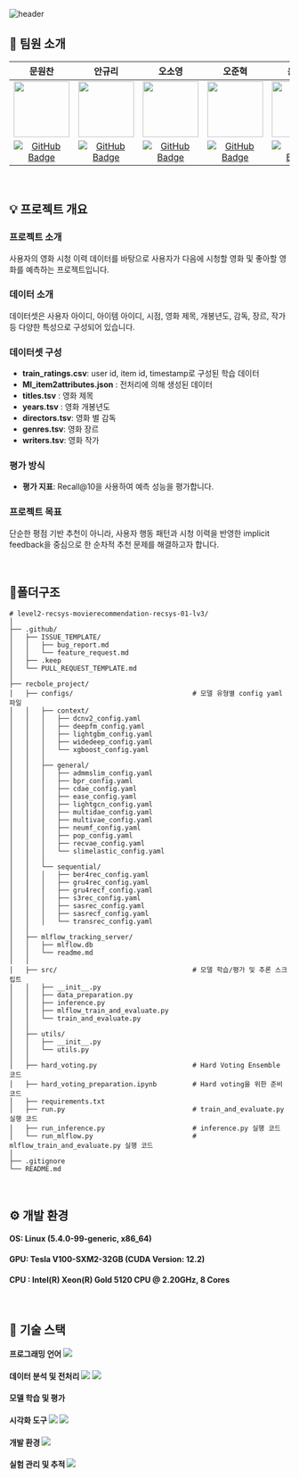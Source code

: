 ![header](https://capsule-render.vercel.app/api?type=waving&color=0:EDDFE0,100:B7B7B7&width=max&height=250&section=header&text=Movie&nbsp;Recommendation&desc=RecSys05-오곡밥&fontSize=40&fontColor=4A4947&&fontAlignY=40)

## 🍚 팀원 소개

|문원찬|안규리|오소영|오준혁|윤건욱|황진욱|
|:---:|:---:|:---:|:---:|:---:|:---:|
| <img src="https://github.com/user-attachments/assets/a29cbbd9-0cde-495a-bd7e-90f20759f3d1" width="100"/> | <img src="https://github.com/user-attachments/assets/c619ed82-03f3-4d48-9bba-dd60408879f9" width="100"/> | <img src="https://github.com/user-attachments/assets/1b0e54e6-57dc-4c19-97f5-69b7e6f3a9b4" width="100"/> | <img src="https://github.com/user-attachments/assets/67d19373-8cac-4676-bde1-b0637921cf7f" width="100"/> | <img src="https://github.com/user-attachments/assets/f91dd46e-9f1a-42e7-a939-db13692f4098" width="100"/> | <img src="https://github.com/user-attachments/assets/69bbb039-752e-4448-bcaa-b8a65015b778" width="100"/> |
| [![GitHub Badge](https://img.shields.io/badge/github-181717.svg?style=flat-square&logo=github&logoColor=white)](https://github.com/WonchanMoon)|[![GitHub Badge](https://img.shields.io/badge/github-181717.svg?style=flat-square&logo=github&logoColor=white)](https://github.com/notmandarin)|[![GitHub Badge](https://img.shields.io/badge/github-181717.svg?style=flat-square&logo=github&logoColor=white)](https://github.com/irrso)|[![GitHub Badge](https://img.shields.io/badge/github-181717.svg?style=flat-square&logo=github&logoColor=white)](https://github.com/ojunhyuk99)|[![GitHub Badge](https://img.shields.io/badge/github-181717.svg?style=flat-square&logo=github&logoColor=white)](https://github.com/YoonGeonWook)|[![GitHub Badge](https://img.shields.io/badge/github-181717.svg?style=flat-square&logo=github&logoColor=white)](https://github.com/hw01931)|

</br>

## 💡 프로젝트 개요

### 프로젝트 소개
사용자의 영화 시청 이력 데이터를 바탕으로 사용자가 다음에 시청할 영화 및 좋아할 영화를 예측하는 프로젝트입니다.

### 데이터 소개
데이터셋은 사용자 아이디, 아이템 아이디, 시점, 영화 제목, 개봉년도, 감독, 장르, 작가 등 다양한 특성으로 구성되어 있습니다.

### 데이터셋 구성
- **train_ratings.csv**: user id, item id, timestamp로 구성된 학습 데이터
- **MI_item2attributes.json** : 전처리에 의해 생성된 데이터
- **titles.tsv** : 영화 제목
- **years.tsv** : 영화 개봉년도
- **directors.tsv**: 영화 별 감독
- **genres.tsv**: 영화 장르
- **writers.tsv**: 영화 작가

### 평가 방식
- **평가 지표**: Recall@10을 사용하여 예측 성능을 평가합니다.

### 프로젝트 목표
단순한 평점 기반 추천이 아니라, 사용자 행동 패턴과 시청 이력을 반영한 implicit feedback을 중심으로 한 순차적 추천 문제를 해결하고자 합니다.

</br>

## 📂폴더구조
```
# level2-recsys-movierecommendation-recsys-01-lv3/
│
├── .github/
│   ├── ISSUE_TEMPLATE/
│   │   ├── bug_report.md
│   │   └── feature_request.md
│   ├── .keep 
│   └── PULL_REQUEST_TEMPLATE.md
│   
├── recbole_project/
│   ├── configs/                              # 모델 유형별 config yaml 파일                           
│   │   ├── context/
│   │   │   ├── dcnv2_config.yaml
│   │   │   ├── deepfm_config.yaml
│   │   │   ├── lightgbm_config.yaml
│   │   │   ├── widedeep_config.yaml
│   │   │   └── xgboost_config.yaml
│   │   │    
│   │   ├── general/
│   │   │   ├── admmslim_config.yaml
│   │   │   ├── bpr_config.yaml
│   │   │   ├── cdae_config.yaml
│   │   │   ├── ease_config.yaml
│   │   │   ├── lightgcn_config.yaml
│   │   │   ├── multidae_config.yaml
│   │   │   ├── multivae_config.yaml
│   │   │   ├── neumf_config.yaml
│   │   │   ├── pop_config.yaml
│   │   │   ├── recvae_config.yaml
│   │   │   └── slimelastic_config.yaml
│   │   │                        
│   │   └── sequential/
│   │   │   ├── ber4rec_config.yaml
│   │   │   ├── gru4rec_config.yaml
│   │   │   ├── gru4recf_config.yaml
│   │   │   ├── s3rec_config.yaml
│   │   │   ├── sasrec_config.yaml
│   │   │   ├── sasrecf_config.yaml
│   │   │   └── transrec_config.yaml
│   │                          
│   ├── mlflow_tracking_server/
│   │   ├── mlflow.db
│   │   └── readme.md
│   │                              
│   ├── src/                                  # 모델 학습/평가 및 추론 스크립트  
│   │   ├── __init__.py                                
│   │   ├── data_preparation.py
│   │   ├── inference.py
│   │   ├── mlflow_train_and_evaluate.py
│   │   └── train_and_evaluate.py
│   │    
│   ├── utils/
│   │   ├── __init__.py
│   │   └── utils.py
│   │            
│   ├── hard_voting.py                        # Hard Voting Ensemble 코드
│   ├── hard_voting_preparation.ipynb         # Hard voting을 위한 준비 코드
│   ├── requirements.txt
│   ├── run.py                                # train_and_evaluate.py 실행 코드
│   ├── run_inference.py                      # inference.py 실행 코드
│   └── run_mlflow.py                         # mlflow_train_and_evaluate.py 실행 코드
│
├── .gitignore
└── README.md
```
</br>

## ⚙️ 개발 환경
#### OS: Linux (5.4.0-99-generic, x86_64)
#### GPU: Tesla V100-SXM2-32GB (CUDA Version: 12.2)
#### CPU : Intel(R) Xeon(R) Gold 5120 CPU @ 2.20GHz, 8 Cores
</br>

## 🔧 기술 스택

#### 프로그래밍 언어 <img src="https://img.shields.io/badge/Python-3776AB.svg?style=flat-square&logo=python&logoColor=white"/>

#### 데이터 분석 및 전처리 <img src="https://img.shields.io/badge/pandas-150458.svg?style=flat-square&logo=pandas&logoColor=white"/> <img src="https://img.shields.io/badge/NumPy-013243.svg?style=flat-square&logo=numpy&logoColor=white"/>

#### 모델 학습 및 평가 
  
#### 시각화 도구 <img src="https://img.shields.io/badge/Matplotlib-3F4F75.svg?style=flat-square&logoColor=white"/> <img src="https://img.shields.io/badge/seaborn-221E68.svg?style=flat-square&logoColor=white"/>

#### 개발 환경 <img src="https://img.shields.io/badge/Jupyter-F37626.svg?style=flat-square&logo=jupyter&logoColor=white"/>

#### 실험 관리 및 추적 <img src="https://img.shields.io/badge/MLflow-0194E2.svg?style=flat-square&logo=MLflow&logoColor=white"/>
